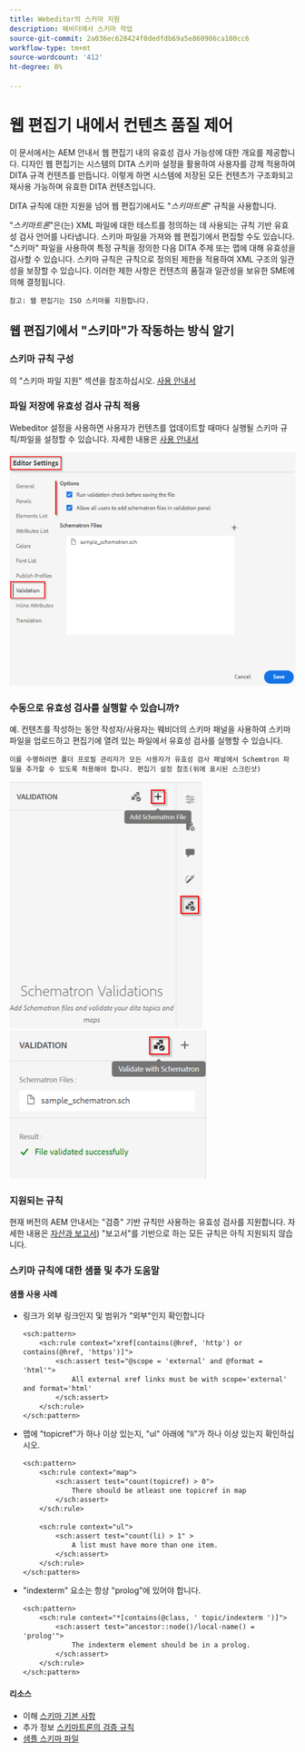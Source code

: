 ```yaml
---
title: Webeditor의 스키마 지원
description: 웨비더에서 스키마 작업
source-git-commit: 2a036ec628424f0dedfdb69a5e860906ca100cc6
workflow-type: tm+mt
source-wordcount: '412'
ht-degree: 0%

---
```



# 웹 편집기 내에서 컨텐츠 품질 제어

이 문서에서는 AEM 안내서 웹 편집기 내의 유효성 검사 가능성에 대한 개요를 제공합니다.
디자인 웹 편집기는 시스템의 DITA 스키마 설정을 활용하여 사용자를 강제 적용하여 DITA 규격 컨텐츠를 만듭니다. 이렇게 하면 시스템에 저장된 모든 컨텐츠가 구조화되고 재사용 가능하며 유효한 DITA 컨텐츠입니다.

DITA 규칙에 대한 지원을 넘어 웹 편집기에서도 &quot;*스키마트론*&quot; 규칙을 사용합니다.

&quot;*스키마트론*&quot;은(는) XML 파일에 대한 테스트를 정의하는 데 사용되는 규칙 기반 유효성 검사 언어를 나타냅니다. 스키마 파일을 가져와 웹 편집기에서 편집할 수도 있습니다. &quot;스키마&quot; 파일을 사용하여 특정 규칙을 정의한 다음 DITA 주제 또는 맵에 대해 유효성을 검사할 수 있습니다. 스키마 규칙은 규칙으로 정의된 제한을 적용하여 XML 구조의 일관성을 보장할 수 있습니다. 이러한 제한 사항은 컨텐츠의 품질과 일관성을 보유한 SME에 의해 결정됩니다.

    참고: 웹 편집기는 ISO 스키마를 지원합니다.


## 웹 편집기에서 &quot;스키마&quot;가 작동하는 방식 알기

### 스키마 규칙 구성

의 &quot;스키마 파일 지원&quot; 섹션을 참조하십시오. [사용 안내서](https://helpx.adobe.com/content/dam/help/en/xml-documentation-solution/4-2/Adobe-Experience-Manager-Guides_UUID_User-Guide_EN.pdf#page=148)


### 파일 저장에 유효성 검사 규칙 적용

Webeditor 설정을 사용하면 사용자가 컨텐츠를 업데이트할 때마다 실행될 스키마 규칙/파일을 설정할 수 있습니다. 자세한 내용은 [사용 안내서](https://helpx.adobe.com/content/dam/help/en/xml-documentation-solution/4-2/Adobe-Experience-Manager-Guides_UUID_User-Guide_EN.pdf#page=58)

![웹 편집기 설정에서 규칙 설정](../../../assets/authoring/schematron-editorsettings-validation-tab.png)


### 수동으로 유효성 검사를 실행할 수 있습니까?

예. 컨텐츠를 작성하는 동안 작성자/사용자는 웨비더의 스키마 패널을 사용하여 스키마 파일을 업로드하고 편집기에 열려 있는 파일에서 유효성 검사를 실행할 수 있습니다.

    이를 수행하려면 폴더 프로필 관리자가 모든 사용자가 유효성 검사 패널에서 Schemtron 파일을 추가할 수 있도록 허용해야 합니다. 편집기 설정 참조(위에 표시된 스크린샷)

![스키마 파일 선택](../../../assets/authoring/schematron-rightpanel-validation-addsch.png)
![유효성 검사 실행](../../../assets/authoring/schematron-rightpanel-validation-runsch.png)


### 지원되는 규칙

현재 버전의 AEM 안내서는 &quot;검증&quot; 기반 규칙만 사용하는 유효성 검사를 지원합니다. 자세한 내용은 [자산과 보고서](https://schematron.com/document/205.html)) &quot;보고서&quot;를 기반으로 하는 모든 규칙은 아직 지원되지 않습니다.


### 스키마 규칙에 대한 샘플 및 추가 도움말

#### 샘플 사용 사례

- 링크가 외부 링크인지 및 범위가 &quot;외부&quot;인지 확인합니다

   ```
   <sch:pattern>
       <sch:rule context="xref[contains(@href, 'http') or contains(@href, 'https')]">
           <sch:assert test="@scope = 'external' and @format = 'html'">
               All external xref links must be with scope='external' and format='html'
           </sch:assert>
       </sch:rule>
   </sch:pattern>
   ```

- 맵에 &quot;topicref&quot;가 하나 이상 있는지, &quot;ul&quot; 아래에 &quot;li&quot;가 하나 이상 있는지 확인하십시오.

   ```
   <sch:pattern>
       <sch:rule context="map">
           <sch:assert test="count(topicref) > 0">
               There should be atleast one topicref in map
           </sch:assert>
       </sch:rule>
   
       <sch:rule context="ul">
           <sch:assert test="count(li) > 1" >
               A list must have more than one item.
           </sch:assert>
       </sch:rule>
   </sch:pattern>
   ```

- &quot;indexterm&quot; 요소는 항상 &quot;prolog&quot;에 있어야 합니다.

   ```
   <sch:pattern>
       <sch:rule context="*[contains(@class, ' topic/indexterm ')]">
           <sch:assert test="ancestor::node()/local-name() = 'prolog'">
               The indexterm element should be in a prolog.
           </sch:assert>
       </sch:rule>
   </sch:pattern>
   ```

#### 리소스

- 이해  [스키마 기본 사항](https://da2022.xatapult.com/#what-is-schematron)
- 추가 정보 [스키마트론의 검증 규칙](https://www.xml.com/pub/a/2003/11/12/schematron.html#Assertions)
- [샘플 스키마 파일](../../../assets/authoring/sample_schematron.sch)